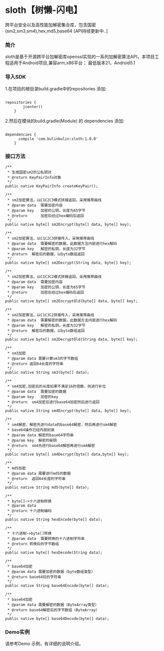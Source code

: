 # sloth【树懒-闪电】
跨平台安全以及高性能加解密集合库，包含国密(sm2,sm3,sm4),hex,md5,base64 [API持续更新中..]

### 简介
sloth是基于开源跨平台加解密库openssl实现的一系列加解密算法API，本项目工程适用于Android项目,兼容arm,x86平台；
最低版本21，Android5.1


### 导入SDK

1.在项目的根目录build.gradle中的repositories 添加:
```

repositories {
        jcenter()
    }

```
2.然后在模块的build.gradle(Module) 的 dependencies 添加:
```

dependencies {
      compile 'com.bulinbulin:sloth:1.0.0'
    }

```



### 接口方法

```
/**
 * 生成国密sm2的公私钥对
 * @return KeyPairInfo对象
 */
public native KeyPairInfo createKeyPair();
```

```
/**
 * sm2加密算法，以C1C2C3模式拼接返回，采用推荐曲线
 * @param data  需要加密内容
 * @param key   加密的公钥，长度为65字节
 * @return      加密后经过hex编码后返回
 */
public native byte[] sm2Encrypt(byte[] data, byte[] key);
```

```
/**
 * sm2加密算法，以C1C2C3拼接传入，采用推荐曲线
 * @param data  需要解密的数据，此数据方法内部进行hex解码
 * @param key   解密的私钥，长度为32字节
 * @return  解密后的数据，以byte数组返回
 */
public native byte[] sm2Decrypt(String data, byte[] key);
```


```
/**
 * sm2加密算法，以C1C3C2模式拼接返回，采用推荐曲线
 * @param data  需要加密内容
 * @param key   加密的公钥，长度为65字节
 * @return      加密后经过hex编码后返回
 */
public native byte[] sm2EncryptOld(byte[] data, byte[] key);
```

```
/**
 * sm2加密算法，以C1C3C2拼接传入，采用推荐曲线
 * @param data  需要解密的数据，此数据方法内部进行hex解码
 * @param key   解密的私钥，长度为32字节
 * @return  解密后的数据，以byte数组返回
 */
public native byte[] sm2DecryptOld(String data, byte[] key);
```



```
/**
 * sm3加密
 * @param data 需要计算sm3的字节数组
 * @return 返回64长度的字符串
 */
public native String sm3(byte[] data);
```

```
/**
 * sm4加密,加密后的长度如果不满足16的倍数，则进行补位
 * @param data  需要加密的数据
 * @param key   加密的key
 * @return  sm4加密后进行base64加密然后进行返回
 */
public native String sm4Encrypt(byte[] data, byte[] key);
```

```
/**
 * sm4解密，解密先进行data的base64解密，然后再进行sm4解密
 * base64操作已经内部封装
 * @param data 解密的base64字符串
 * @param key  解密的秘钥
 * @return  sm4先进行base64解密再进行sm4解密
 */
public native byte[] sm4Decrypt(byte[] data,byte[] key);
```

```
/**
 * md5加密
 * @param data 需要进行md5的数据
 * @return  返回64长度的字符串
 */
public native String md5(byte[] data);
```

```
/**
 * byte[]->十六进制转换
 * @param data
 * @return 十六进制编码
 */
public native String hexEncode(byte[] data);
```

```
/**
 * 十六进制->byte[]转换
 * @param data  需要转换的十六进制字符串
 * @return 转换后的字节数组
 */
public native byte[] hexDecode(String data);
```

```
/**
 * base64加密
 * @param data 需要加密的数据（byte数组类型）
 * @return base64后的字符串
 */
public native String base64Encode(byte[] data);

```

```
/**
 * base64加密
 * @param data 需要解密的数据（ByteArray类型）
 * @return base64解密后的字节数组（ByteArray）
 */
public native byte[] base64Decode(byte[] data);
```



### Demo实例

请参考Demo 示例，有详细的说明介绍。

